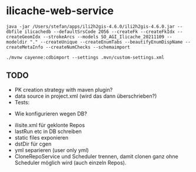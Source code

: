 # ilicache-web-service

```
java -jar /Users/stefan/apps/ili2h2gis-4.6.0/ili2h2gis-4.6.0.jar --dbfile ilicachedb --defaultSrsCode 2056 --createFk --createFkIdx --createGeomIdx --strokeArcs --models SO_AGI_Ilicache_20211109 --modeldir "." --createUnique --createEnumTabs --beautifyEnumDispName --createMetaInfo --createNumChecks --schemaimport
```

```
./mvnw cayenne:cdbimport --settings .mvn/custom-settings.xml
```

## TODO
- PK creation strategy with maven plugin?
- data source in project.xml (wird das dann überschrieben?)
- Tests:
 * Wie konfigurieren wegen DB?
- ilisite.xml für geklonte Repos
- lastRun etc in DB schreiben
- static files exponieren
- dstDir für cgen
- yml separieren (user only yml)
- CloneRepoService und Scheduler trennen, damit clonen ganz ohne Scheduler möglich wird (auch einzeln Repos).